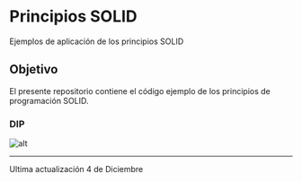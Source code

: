 # Principios SOLID
Ejemplos de aplicación de los principios SOLID
## Objetivo
El presente repositorio contiene el código ejemplo de los principios de programación SOLID. 

### DIP
![alt](https://photos.app.goo.gl/a79eBS4A624uHSEa6)
___
Ultima actualización 4 de Diciembre
